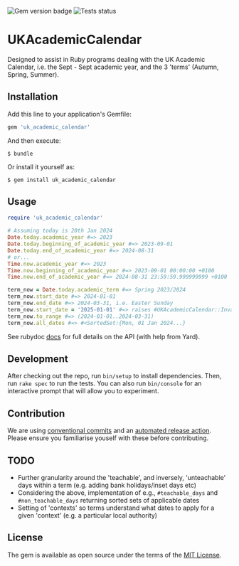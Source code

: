 ![Gem version badge](https://badge.fury.io/rb/uk_academic_calendar.svg)
![Tests status](https://github.com/m-smiff/uk_academic_calendar/actions/workflows/specs.yml/badge.svg)

# UKAcademicCalendar

Designed to assist in Ruby programs dealing with the UK Academic Calendar, i.e. the Sept - Sept academic year, and the 3 'terms' (Autumn, Spring, Summer).

## Installation

Add this line to your application's Gemfile:

```ruby
gem 'uk_academic_calendar'
```

And then execute:

    $ bundle

Or install it yourself as:

    $ gem install uk_academic_calendar

## Usage

```ruby
require 'uk_academic_calendar'

# Assuming today is 20th Jan 2024
Date.today.academic_year #=> 2023
Date.today.beginning_of_academic_year #=> 2023-09-01
Date.today.end_of_academic_year #=> 2024-08-31
# or...
Time.now.academic_year #=> 2023
Time.now.beginning_of_academic_year #=> 2023-09-01 00:00:00 +0100
Time.now.end_of_academic_year #=> 2024-08-31 23:59:59.999999999 +0100

term_now = Date.today.academic_term #=> Spring 2023/2024
term_now.start_date #=> 2024-01-01
term_now.end_date #=> 2024-03-31, i.e. Easter Sunday
term_now.start_date = '2025-01-01' #=> raises #UKAcademicCalendar::InvalidTermStart error
term_now.to_range #=> (2024-01-01..2024-03-31)
term_now.all_dates #=> #<SortedSet:{Mon, 01 Jan 2024...}
```

See rubydoc [docs](https://www.rubydoc.info/github/m-smiff/uk_academic_calendar/main) for full details on the API (with help from Yard).

## Development

After checking out the repo, run `bin/setup` to install dependencies. Then, run `rake spec` to run the tests. You can also run `bin/console` for an interactive prompt that will allow you to experiment.

## Contribution

We are using [conventional commits](https://www.conventionalcommits.org/en/v1.0.0/) and an [automated release action](https://github.com/google-github-actions/release-please-action). Please ensure you familiarise youself with these before contributing.

## TODO

- Further granularity around the 'teachable', and inversely, 'unteachable' days within a term (e.g. adding bank holidays/inset days etc)
- Considering the above, implementation of e.g., `#teachable_days` and `#non_teachable_days` returning sorted sets of applicable dates
- Setting of 'contexts' so terms understand what dates to apply for a given 'context' (e.g. a particular local authority)

## License

The gem is available as open source under the terms of the [MIT License](https://opensource.org/licenses/MIT).
